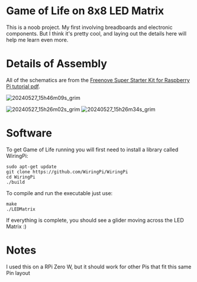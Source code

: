 # Game of Life on 8x8 LED Matrix
This is a noob project. My first involving breadboards and electronic components.
But I think it's pretty cool, and laying out the details here will help me learn even more.

# Details of Assembly
All of the schematics are from the [Freenove Super Starter Kit for Raspberry Pi tutorial pdf](https://github.com/Freenove/Freenove_Super_Starter_Kit_for_Raspberry_Pi).

![20240527_15h46m09s_grim](https://github.com/ThailanSwaity/LEDMatrix_lib/assets/44379381/1faf0cd7-2775-4efa-b059-5f5d403a5c20)

![20240527_15h26m02s_grim](https://github.com/ThailanSwaity/LEDMatrix_lib/assets/44379381/cedb8cf2-8295-43e8-8653-04cf00acf7ed)
![20240527_15h26m34s_grim](https://github.com/ThailanSwaity/LEDMatrix_lib/assets/44379381/64c8b244-d7a3-491c-9e4e-fd288d487598)

# Software
To get Game of Life running you will first need to install a library called WiringPi:
```
sudo apt-get update
git clone https://github.com/WiringPi/WiringPi
cd WiringPi
./build
```
To compile and run the executable just use:
```
make
./LEDMatrix
```
If everything is complete, you should see a glider moving across the LED Matrix :)

# Notes
I used this on a RPi Zero W, but it should work for other Pis that fit this same Pin layout
